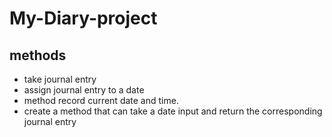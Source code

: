 # My-Diary-project
## methods
 - take journal entry 
 - assign journal entry to a date 
 - method record current date and time.
 - create a method that can take a date input and return the corresponding journal entry
